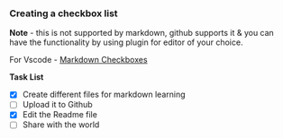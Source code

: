 ### Creating a checkbox list

**Note** - this is not supported by markdown, github supports it & you can have the functionality by using plugin for editor of your choice.

For Vscode - [Markdown Checkboxes](https://marketplace.visualstudio.com/items?itemName=bierner.markdown-checkbox)

**Task List**

* [x] Create different files for markdown learning
* [ ] Upload it to Github
* [x] Edit the Readme file
* [ ] Share with the world
